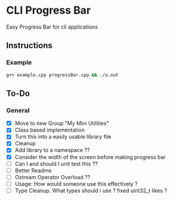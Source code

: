 # CLI Progress Bar

Easy Progress Bar for cli applications

## Instructions

### Example

```bash
g++ example.cpp progressBar.cpp && ./a.out
```

## To-Do

### General

- [x] Move to new Group "My Mini Utilities"
- [x] Class based implementation
- [x] Turn this into a easily usable library file
- [x] Cleanup
- [x] Add library to a namespace ??
- [x] Consider the width of the screen before making progress bar
- [ ] Can I and should I unit test this ??
- [ ] Better Readme
- [ ] Ostream Operator Overload ??
- [ ] Usage: How would someone use this effectively ?
- [ ] Type Cleanup. What types should i use ? fixed uint32_t likes ?
